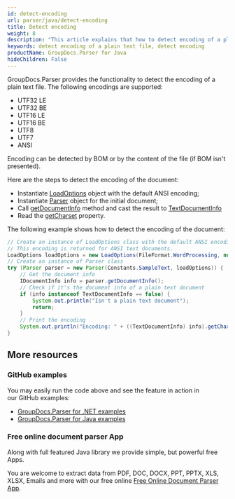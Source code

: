```yaml
---
id: detect-encoding
url: parser/java/detect-encoding
title: Detect encoding
weight: 8
description: "This article explains that how to detect encoding of a plain text file in java."
keywords: detect encoding of a plain text file, detect encoding
productName: GroupDocs.Parser for Java
hideChildren: False
---
```

GroupDocs.Parser provides the functionality to detect the encoding of a plain text file. The following encodings are supported:

*   UTF32 LE
*   UTF32 BE
*   UTF16 LE
*   UTF16 BE
*   UTF8
*   UTF7
*   ANSI  

Encoding can be detected by BOM or by the content of the file (if BOM isn't presented).  

Here are the steps to detect the encoding of the document:

*   Instantiate [LoadOptions](https://reference.groupdocs.com/java/parser/com.groupdocs.parser.options/LoadOptions) object with the default ANSI encoding;
*   Instantiate [Parser](https://reference.groupdocs.com/java/parser/com.groupdocs.parser/Parser) object for the initial document;
*   Call [getDocumentInfo](https://reference.groupdocs.com/java/parser/com.groupdocs.parser/Parser#getDocumentInfo()) method and cast the result to [TextDocumentInfo](https://reference.groupdocs.com/java/parser/com.groupdocs.parser.options/TextDocumentInfo)
*   Read the [getCharset](https://reference.groupdocs.com/java/parser/com.groupdocs.parser.options/TextDocumentInfo#getCharset()) property. 

The following example shows how to detect the encoding of the document:

```java
// Create an instance of LoadOptions class with the default ANSI encoding.
// This encoding is returned for ANSI text documents.
LoadOptions loadOptions = new LoadOptions(FileFormat.WordProcessing, null, null, Charset.forName("US-ASCII"));
// Create an instance of Parser class
try (Parser parser = new Parser(Constants.SampleText, loadOptions)) {
    // Get the document info
    IDocumentInfo info = parser.getDocumentInfo();
    // Check if it's the document info of a plain text document
    if (info instanceof TextDocumentInfo == false) {
        System.out.println("Isn't a plain text document");
        return;
    }
    // Print the encoding
    System.out.println("Encoding: " + ((TextDocumentInfo) info).getCharset().displayName());
}
```

## More resources

### GitHub examples

You may easily run the code above and see the feature in action in our GitHub examples:

*   [GroupDocs.Parser for .NET examples](https://github.com/groupdocs-parser/GroupDocs.Parser-for-.NET)    
*   [GroupDocs.Parser for Java examples](https://github.com/groupdocs-parser/GroupDocs.Parser-for-Java)

### Free online document parser App

Along with full featured Java library we provide simple, but powerful free Apps.

You are welcome to extract data from PDF, DOC, DOCX, PPT, PPTX, XLS, XLSX, Emails and more with our free online [Free Online Document Parser App](https://products.groupdocs.app/parser).